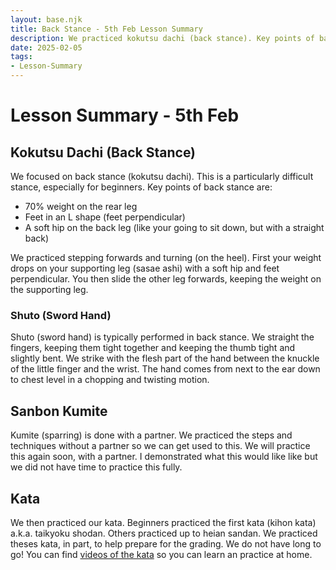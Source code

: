 ```yaml
---
layout: base.njk
title: Back Stance - 5th Feb Lesson Summary
description: We practiced kokutsu dachi (back stance). Key points of back stance include the L shape, 70% weight on the back leg and s soft hip.
date: 2025-02-05
tags:
- Lesson-Summary
---
```

# Lesson Summary - 5th Feb
## Kokutsu Dachi (Back Stance)
We focused on back stance (kokutsu dachi). This is a particularly difficult stance, especially for beginners. Key points of back stance are:

* 70% weight on the rear leg
* Feet in an L shape (feet perpendicular)
* A soft hip on the back leg (like your going to sit down, but with a straight back)

We practiced stepping forwards and turning (on the heel). First your weight drops on your supporting leg (sasae ashi) with a soft hip and feet perpendicular. You then slide the other leg forwards, keeping the weight on the supporting leg.

### Shuto (Sword Hand)
Shuto (sword hand) is typically performed in back stance. We straight the fingers, keeping them tight together and keeping the thumb tight and slightly bent. We strike with the flesh part of the hand between the knuckle of the little finger and the wrist. The hand comes from next to the ear down to chest level in a chopping and twisting motion.

## Sanbon Kumite
Kumite (sparring) is done with a partner. We practiced the steps and techniques without a partner so we can get used to this. We will practice this again soon, with a partner. I demonstrated what this would like like but we did not have time to practice this fully.

## Kata

We then practiced our kata. Beginners practiced the first kata (kihon kata) a.k.a. taikyoku shodan. Others practiced up to heian sandan. We practiced theses kata, in part, to help prepare for the grading. We do not have long to go! You can find [videos of the kata](/kata/heian/) so you can learn an practice at home.

